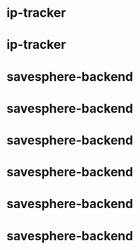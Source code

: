# ip-tracker
# ip-tracker
# savesphere-backend
# savesphere-backend
# savesphere-backend
# savesphere-backend
# savesphere-backend
# savesphere-backend

